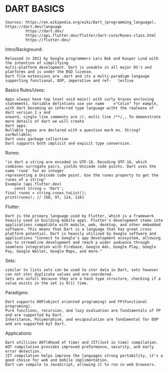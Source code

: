
# DART BASICS

    Sources: https://en.wikipedia.org/wiki/Dart_(programming_language), https://dart.dev/language
             https://dart.dev/
             https://api.flutter.dev/flutter/dart-core/Runes-class.html
             https://flutter.dev/

Intro/Background:  

    Released in 2011 by Google programmers Lars Bak and Kasper Lund with the intention of simplifying
    multi-platform development. Dart is useable in all major OS's and platforms and is under the BSD license.
    Dart file extensions are .dart and its a multi-paradigm langauge supporting functional, OOP, imperative and ref-   lective

Basics Rules/Uses:

    Apps always have top level void main() with curly braces enclosing statements. Variable defintions use var name    ="Colin" for eample, with dart becoming an inferred type language witht the realease of dart version 2.x and
    onward, single line comments are //, multi line /**/,, To demonstrate more details of dart we will create
    dart apps.
    Nullable types are declared with a question mark ex. String? varNullable;
    Dart uses garbage collection
    Dart supports both implicit and expicit type conversion.

Runes:

    "in dart a string are encoded in UTF-16. Decoding UTF-16, which combines surrogate pairs, yields Unicode code points. Dart uses the name 'rune' for an integer      
    representing a Unicode code point. Use the runes property to get the runes of a string"
    Example (api.flutter.dev)
        const string = 'Dart';
    final runes = string.runes.toList();
    print(runes); // [68, 97, 114, 116]

Flutter: 
    
    Dart is the primary language used by Flutter, which is a framework heavily used in building mobile apps. Flutter's development stems into applications compatible with mobile, web, desktop, and other embedded software. This means that Dart is a language that has great cross platform potential. Dart is heavily utilized by Google software and applications "Connect to Google's app development ecosystem, allowing you to streamline development and reach a wider audience through seamless integration with Firebase, Google Ads, Google Play, Google Pay, Google Wallet, Google Maps, and more."
    
Sets:

    similar to lists sets can be used to stor data in Dart, sets however can not stor duplicate values and are unordered.
    Sets are usfull because they are a hash type structure, checking if a value exists in the set is O(1) time.

Paradigms:

    Dart supports OOP(object oriented programing) and FP(Functional programing).
    Pure functions, recursion, and lazy evaluation are fundimentals of FP and are supported by Dart.
    Inheritance, Polymorphism, and encapsulation are fundimental for OOP and are supported byt Dart.

Applications: 

    Dart utillizes AOT(Ahead of time) and JIT(Just in time) compilation.
    AOT compilation provides improved preformance, security, and early error detection.
    JIT compilation helps improve the languages strong portability, it's a good choice for web and mobile implimentation.
    Dart can compile to JavaScript, allowing it to run in web browsers.

